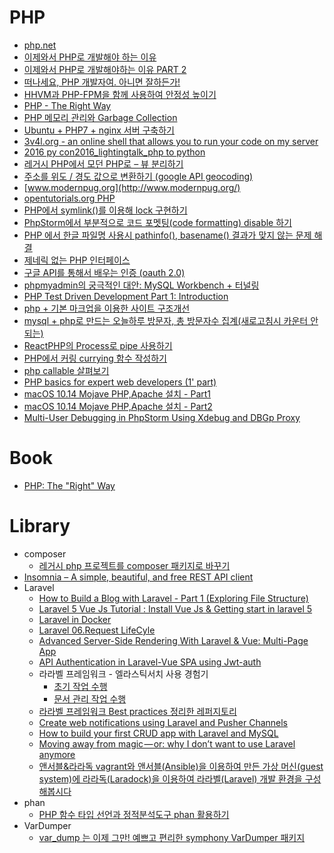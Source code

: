 PHP
===
* [php.net](http://php.net/)
* [이제와서 PHP로 개발해야 하는 이유](https://www.tokyobranch.net/archives/6693)
* [이제와서 PHP로 개발해야하는 이유 PART 2](https://www.tokyobranch.net/archives/7066)
* [떠나세요, PHP 개발자여. 아니면 잘하든가!](http://blog.weirdx.io/post/24175)
* [HHVM과 PHP-FPM을 함께 사용하여 안정성 높이기](http://daworks.org/1116/)
* [PHP - The Right Way](http://modernpug.github.io/php-the-right-way/)
* [PHP 메모리 관리와 Garbage Collection](http://m.blog.naver.com/tmondev/220367194049)
* [Ubuntu + PHP7 + nginx 서버 구축하기](https://brunch.co.kr/@ninl123/5)
* [3v4l.org - an online shell that allows you to run your code on my server](https://3v4l.org/)
* [2016 py con2016_lightingtalk_php to python](http://www.slideshare.net/JiHoLee4/2016-py-con2016lightingtalkphp-to-python)
* [레거시 PHP에서 모던 PHP로 – 뷰 분리하기](http://www.haruair.com/blog/3748)
* [주소를 위도 / 경도 값으로 변환하기 (google API geocoding)](http://qnfmfmd.tistory.com/50)
* [www.modernpug.org](http://www.modernpug.org/)
* [opentutorials.org PHP](https://opentutorials.org/module/6)
* [PHP에서 symlink()를 이용해 lock 구현하기](https://blog.asamaru.net/2017/04/02/php-lock-file-using-symlink/)
* [PhpStorm에서 부분적으로 코드 포멧팅(code formatting) disable 하기](https://blog.asamaru.net/2017/04/01/phpstorm-disable-code-formatting-for-part-of-code/)
* [PHP 에서 한글 파일명 사용시 pathinfo(), basename() 결과가 맞지 않는 문제 해결](https://blog.asamaru.net/2017/04/25/make-php-pathinfo-return-the-correct-filename-if-the-filename-is-utf-8/)
* [제네릭 없는 PHP 인터페이스](http://www.haruair.com/blog/3909)
* [구글 API를 통해서 배우는 인증 (oauth 2.0)](https://opentutorials.org/course/2473/16571)
* [phpmyadmin의 궁극적인 대안: MySQL Workbench + 터널링](http://earlybird.kr/2027)
* [PHP Test Driven Development Part 1: Introduction](https://hackernoon.com/php-test-driven-development-part-1-introduction-5483362d79b5)
* [php + 기본 마크업을 이용한 사이트 구조개선](http://dyong4614.dothome.co.kr/?folder=page&sub=bbs_view&current_gnb=gnb01&bbs=web&num=175&page=1&type=4&all=true)
* [mysql + php로 만드는 오늘하루 방문자, 총 방문자수 집계(새로고침시 카운터 안되는)](http://dyong4614.dothome.co.kr/?folder=page&sub=bbs_view&bbs=web&current_gnb=gnb01&news_type&type&num=62&page=1)
* [ReactPHP의 Process로 pipe 사용하기](http://www.haruair.com/blog/4146)
* [PHP에서 커링 currying 함수 작성하기](http://www.haruair.com/blog/4149)
* [php callable 살펴보기](https://www.haruair.com/blog/4431)
* [PHP basics for expert web developers (1' part)](https://hackernoon.com/php-basics-for-expert-web-developers-1-part-8a35d408d2ea)
* [macOS 10.14 Mojave PHP,Apache 설치 - Part1](https://tech.10000lab.xyz/php/php-apache-part1.html)
* [macOS 10.14 Mojave PHP,Apache 설치 - Part2](https://tech.10000lab.xyz/php/php-apache-part2.html)
* [Multi-User Debugging in PhpStorm Using Xdebug and DBGp Proxy](https://medium.freecodecamp.org/multi-user-debugging-in-phpstorm-75ef628ed50f)

# Book
* [PHP: The "Right" Way](https://leanpub.com/phptherightway/read_full)

# Library
* composer
  * [레거시 php 프로젝트를 composer 패키지로 바꾸기](http://www.haruair.com/blog/3968)
* [Insomnia – A simple, beautiful, and free REST API client](https://laravel-news.com/insomnia-a-simple-beautiful-and-free-rest-api-client)
* Laravel
  * [How to Build a Blog with Laravel - Part 1 (Exploring File Structure)](https://www.youtube.com/watch?v=R8B4og-BeCk&list=PLwAKR305CRO-Q90J---jXVzbOd4CDRbVx)
  * [Laravel 5 Vue Js Tutorial : Install Vue Js & Getting start in laravel 5](https://www.youtube.com/watch?v=wQ7YN2CuoOk)
  * [Laravel in Docker](https://hackernoon.com/laravel-in-docker-ceed4465352)
  * [Laravel 06.Request LifeCyle](https://www.slideshare.net/hojinlee18/laravel-06request-lifecyle)
  * [Advanced Server-Side Rendering With Laravel & Vue: Multi-Page App](https://medium.com/js-dojo/advanced-server-side-rendering-with-laravel-vue-multi-page-app-486b706e654)
  * [API Authentication in Laravel-Vue SPA using Jwt-auth](https://codeburst.io/api-authentication-in-laravel-vue-spa-using-jwt-auth-d8251b3632e0)
  * 라라벨 프레임워크 - 엘라스틱서치 사용 경험기
    * [초기 작업 수행](https://cherrypick.co.kr/using-elasticsearch-in-laravel-framework/)
    * [문서 관리 작업 수행](https://cherrypick.co.kr/using-elasticsearch-in-laravel-framework-2/)
  * [라라벨 프레임워크 Best practices 정리한 레퍼지토리](https://github.com/xotrs/laravel-best-practices/)
  * [Create web notifications using Laravel and Pusher Channels](https://hackernoon.com/create-web-notifications-using-laravel-and-pusher-channels-a9516427d842)
  * [How to build your first CRUD app with Laravel and MySQL](https://medium.freecodecamp.org/laravel-5-7-tutorial-build-your-first-crud-app-with-laravel-and-mysql-15cbd06c6cef)
  * [Moving away from magic — or: why I don’t want to use Laravel anymore](https://medium.freecodecamp.org/moving-away-from-magic-or-why-i-dont-want-to-use-laravel-anymore-2ce098c979bd)
  * [앤서블&라라독 vagrant와 앤서블(Ansible)을 이용하여 만든 가상 머신(guest system)에 라라독(Laradock)을 이용하여 라라벨(Laravel) 개발 환경을 구성해봅시다](https://dev-yakuza.github.io/ko/environment/ansible-laradock/)
* phan
  * [PHP 함수 타입 선언과 정적분석도구 phan 활용하기](http://www.haruair.com/blog/3962)
* VarDumper
  * [var_dump 는 이제 그만! 예쁘고 편리한 symphony VarDumper 패키지](https://www.lesstif.com/pages/viewpage.action?pageId=26083691)
